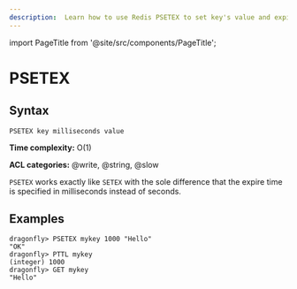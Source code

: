 ```yaml
---
description:  Learn how to use Redis PSETEX to set key's value and expiration in milliseconds. 
---
```


import PageTitle from '@site/src/components/PageTitle';

# PSETEX

<PageTitle title="Redis PSETEX Command (Documentation) | Dragonfly" />

## Syntax

    PSETEX key milliseconds value

**Time complexity:** O(1)

**ACL categories:** @write, @string, @slow

`PSETEX` works exactly like `SETEX` with the sole difference that the expire
time is specified in milliseconds instead of seconds.

## Examples

```shell
dragonfly> PSETEX mykey 1000 "Hello"
"OK"
dragonfly> PTTL mykey
(integer) 1000
dragonfly> GET mykey
"Hello"
```

